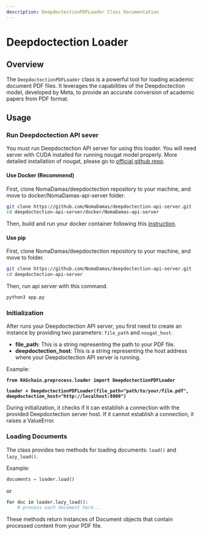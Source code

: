 ```yaml
---
description: DeepdoctectionPDFLoader Class Documentation
---
```


# Deepdoctection Loader

## Overview

The `DeepdoctectionPDFLoader` class is a powerful tool for loading academic document PDF files. 
It leverages the capabilities of the Deepdoctection model, developed by Meta, to provide an accurate conversion of academic papers from PDF format.&#x20;

## Usage

### Run Deepdoctection API sever&#x20;

You must run Deepdoctection API server for using this loader. 
You will need server with CUDA installed for running nougat model properly. More detailed installation of nougat, please go to [official github repo](https://github.com/deepdoctection/deepdoctection).

#### Use Docker (Recommend)

First, clone NomaDamas/deepdoctection repository to your machine, and move to docker/NomaDamas-api-server folder.

```bash
git clone https://github.com/NomaDamas/deepdoctection-api-server.git
cd deepdoctection-api-server/docker/NomaDamas-api-server
```

Then, build and run your docker container following this [instruction](https://github.com/facebookresearch/nougat/tree/main/docker).&#x20;

#### Use pip

First, clone NomaDamas/deepdoctection repository to your machine, and move to folder.

```bash
git clone https://github.com/NomaDamas/deepdoctection-api-server.git
cd deepdoctection-api-server
```

Then, run api server with this command.

```bash
python3 app.py
```

### Initialization

After runs your Deepdoctection API server, you first need to create an instance by providing two parameters: `file_path` and `nougat_host`.

* **file\_path**: This is a string representing the path to your PDF file.
* **deepdoctection\_host**: This is a string representing the host address where your Deepdoctection API server is running.

Example:

<pre class="language-python"><code class="lang-python"><strong>from RAGchain.preprocess.loader import DeepdoctectionPDFLoader
</strong><strong>
</strong><strong>loader = DeepdoctectionPDFLoader(file_path="path/to/your/file.pdf", deepdoctection_host="http://localhost:8000")
</strong></code></pre>

During initialization, it checks if it can establish a connection with the provided Deepdoctection server host. If it cannot establish a connection, it raises a ValueError.

### Loading Documents

The class provides two methods for loading documents: `load()` and `lazy_load()`.



Example:

```python
documents = loader.load()
```

or

```python
for doc in loader.lazy_load():
    # process each document here...
```

These methods return instances of Document objects that contain processed content from your PDF file.

